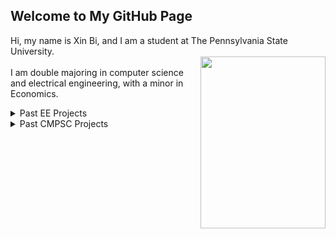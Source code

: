

## Welcome to My GitHub Page

Hi, my name is Xin Bi, and I am a student at The Pennsylvania State University.<br/>
<img align="right"  width="200" height="275" src="https://xinbi99.github.io/headshot.png"><br/>
I am double majoring in computer science and electrical engineering, with a minor in Economics.
<details>
<summary>Past EE Projects</summary>
<br>
<a href="https://github.com/xinbi99/EE-microcotroller-project">
Cipher lock implemented on microcontroller and LCD module with C</a>  
<br/>
<a href="https://github.com/xinbi99/EE-microcotroller-project">
Cipher lock implemented on microcontroller and LCD module with C</a>
</details>


<details>
<summary>Past CMPSC Projects</summary>
<br>
<a href="https://github.com/xinbi99/EE-microcotroller-project">
Cipher lock implemented on microcontroller and LCD module with C</a>
</details>
